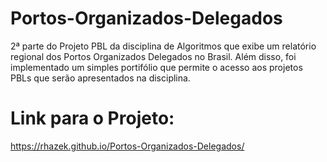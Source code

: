 # Portos-Organizados-Delegados
2ª parte do Projeto PBL da disciplina de Algoritmos que exibe um relatório regional dos Portos Organizados Delegados no Brasil. Além disso, foi implementado um simples portifólio que permite o acesso aos projetos PBLs que serão apresentados na disciplina.

# Link para o Projeto:
https://rhazek.github.io/Portos-Organizados-Delegados/

